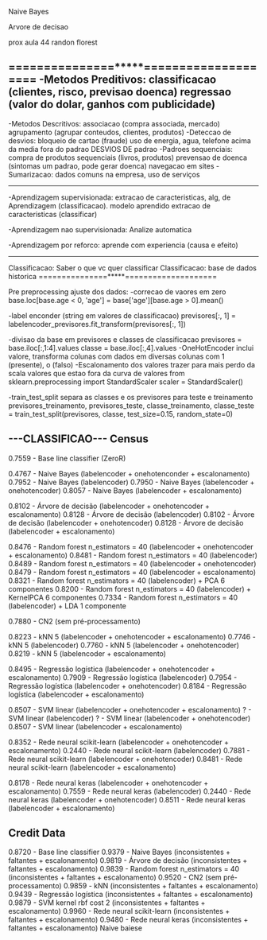 Naive Bayes

Arvore de decisao

prox aula 44 randon florest



===============*****====================
-Metodos Preditivos:
  classificacao (clientes, risco, previsao doenca)
  regressao (valor do dolar, ganhos com publicidade)
----------
-Metodos Descritivos:
    associacao (compra associada, mercado)
    agrupamento (agrupar conteudos, clientes, produtos)
  -Deteccao de desvios:
    bloqueio de cartao (fraude)
    uso de energia, agua, telefone acima da media fora do padrao
    DESVIOS DE padrao
  -Padroes sequenciais:
    compra de produtos sequenciais (livros, produtos)
    prevensao de doenca (sintomas um padrao, pode gerar doenca)
    navegacao em sites
  -Sumarizacao:
    dados comuns na empresa, uso de serviços

----------
-Aprendizagem supervisionada:
    extracao de caracteristicas, alg, de Aprendizagem (classificacao). modelo aprendido
    extracao de caracteristicas (classificar)

-Aprendizagem nao supervisionada:
    Analize automatica

-Aprendizagem por reforco:
    aprende com experiencia (causa e efeito)

----------
Classificacao:
  Saber o que vc quer classificar
  Classificacao: base de dados historica
  ===============*****====================

Pre preprocessing
 ajuste dos dados:
 -correcao de vaores em zero
 base.loc[base.age < 0, 'age'] = base['age'][base.age > 0].mean()

 -label enconder (string em valores de classificacao)
 previsores[:, 1] = labelencoder_previsores.fit_transform(previsores[:, 1])

 -divisao da base em previsores e classes de classificacao
 previsores = base.iloc[:,1:4].values
 classe = base.iloc[:,4].values
-OneHotEncoder inclui valore, transforma colunas com dados em diversas colunas com 1 (presente), o (falso)
-Escalonamento dos valores trazer para mais perdo da scala valores que estao fora da curva de valores
from sklearn.preprocessing import StandardScaler
scaler = StandardScaler()

-train_test_split separa as classes e os previsores para teste e treinamento
previsores_treinamento, previsores_teste, classe_treinamento, classe_teste = train_test_split(previsores, classe, test_size=0.15, random_state=0)

---CLASSIFICAO---
Census
-------------------
0.7559 - Base line classifier (ZeroR)

0.4767 - Naive Bayes (labelencoder + onehotenconder + escalonamento)
0.7952 - Naive Bayes (labelencoder)
0.7950 - Naive Bayes (labelencoder + onehotencoder)
0.8057 - Naive Bayes (labelencoder + escalonamento)

0.8102 - Árvore de decisão (labelencoder + onehotencoder + escalonamento)
0.8128 - Árvore de decisão (labelencoder)
0.8102 - Árvore de decisão (labelencoder + onehotencoder)
0.8128 - Árvore de decisão (labelencoder + escalonamento)

0.8476 - Random forest n_estimators = 40 (labelencoder + onehotencoder + escalonamento)
0.8481 - Random forest n_estimators = 40 (labelencoder)
0.8489 - Random forest n_estimators = 40 (labelencoder + onehotencoder)
0.8479 - Random forest n_estimators = 40 (labelencoder + escalonamento)
0.8321 - Random forest n_estimators = 40 (labelencoder) + PCA 6 componentes
0.8200 - Random forest n_estimators = 40 (labelencoder) + KernelPCA 6 componentes
0.7334 - Random forest n_estimators = 40 (labelencoder) + LDA 1 componente

0.7880 - CN2 (sem pré-processamento)

0.8223 - kNN 5 (labelencoder + onehotencoder + escalonamento)
0.7746 - kNN 5 (labelencoder)
0.7760 - kNN 5 (labelencoder + onehotencoder)
0.8219 - kNN 5 (labelencoder + escalonamento)

0.8495 - Regressão logística (labelencoder + onehotencoder + escalonamento)
0.7909 - Regressão logística (labelencoder)
0.7954 - Regressão logística (labelencoder + onehotencoder)
0.8184 - Regressão logística (labelencoder + escalonamento)

0.8507 - SVM linear (labelencoder + onehotencoder + escalonamento)
?      - SVM linear (labelencoder)
?      - SVM linear (labelencoder + onehotencoder)
0.8507 - SVM linear (labelencoder + escalonamento)

0.8352 - Rede neural scikit-learn (labelencoder + onehotencoder + escalonamento)
0.2440 - Rede neural scikit-learn (labelencoder)
0.7881 - Rede neural scikit-learn (labelencoder + onehotencoder)
0.8481 - Rede neural scikit-learn (labelencoder + escalonamento)

0.8178 - Rede neural keras (labelencoder + onehotencoder + escalonamento)
0.7559 - Rede neural keras (labelencoder)
0.2440 - Rede neural keras (labelencoder + onehotencoder)
0.8511 - Rede neural keras (labelencoder + escalonamento)

Credit Data
--------------------
0.8720 - Base line classifier
0.9379 - Naive Bayes (inconsistentes + faltantes + escalonamento)
0.9819 - Árvore de decisão (inconsistentes + faltantes + escalonamento)
0.9839 - Random forest n_estimators = 40 (inconsistentes + faltantes + escalonamento)
0.9520 - CN2 (sem pré-processamento)
0.9859 - kNN (inconsistentes + faltantes + escalonamento)
0.9439 - Regressão logística (inconsistentes + faltantes + escalonamento)
0.9879 - SVM kernel rbf cost 2 (inconsistentes + faltantes + escalonamento)
0.9960 - Rede neural scikit-learn (inconsistentes + faltantes + escalonamento)
0.9480 - Rede neural keras (inconsistentes + faltantes + escalonamento)
Naive baiese
